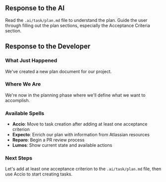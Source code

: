 ## Response to the AI

Read the `.ai/task/plan.md` file to understand the plan. Guide the user through filling out the plan sections, especially the Acceptance Criteria section.

## Response to the Developer

### What Just Happened
We've created a new plan document for our project.

### Where We Are
We're now in the planning phase where we'll define what we want to accomplish.

### Available Spells
- **Accio**: Move to task creation after adding at least one acceptance criterion
- **Expecto**: Enrich our plan with information from Atlassian resources
- **Reparo**: Begin a PR review process
- **Lumos**: Show current state and available actions

### Next Steps
Let's add at least one acceptance criterion to the `.ai/task/plan.md` file, then use Accio to start creating tasks.